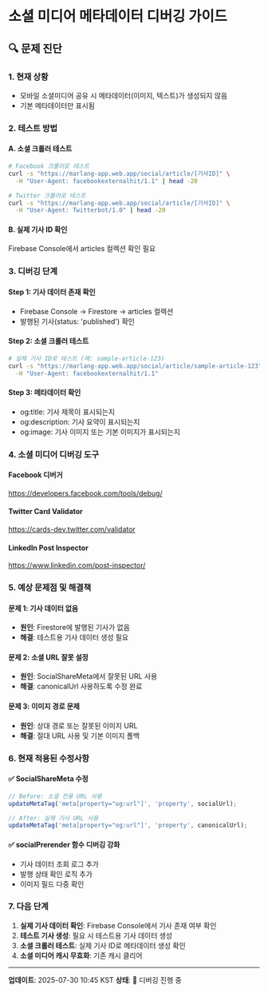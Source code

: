 # 소셜 미디어 메타데이터 디버깅 가이드

## 🔍 문제 진단

### 1. 현재 상황
- 모바일 소셜미디어 공유 시 메타데이터(이미지, 텍스트)가 생성되지 않음
- 기본 메타데이터만 표시됨

### 2. 테스트 방법

#### A. 소셜 크롤러 테스트
```bash
# Facebook 크롤러로 테스트
curl -s "https://marlang-app.web.app/social/article/[기사ID]" \
  -H "User-Agent: facebookexternalhit/1.1" | head -20

# Twitter 크롤러로 테스트  
curl -s "https://marlang-app.web.app/social/article/[기사ID]" \
  -H "User-Agent: Twitterbot/1.0" | head -20
```

#### B. 실제 기사 ID 확인
Firebase Console에서 articles 컬렉션 확인 필요

### 3. 디버깅 단계

#### Step 1: 기사 데이터 존재 확인
- Firebase Console → Firestore → articles 컬렉션
- 발행된 기사(status: 'published') 확인

#### Step 2: 소셜 크롤러 테스트
```bash
# 실제 기사 ID로 테스트 (예: sample-article-123)
curl -s "https://marlang-app.web.app/social/article/sample-article-123" \
  -H "User-Agent: facebookexternalhit/1.1"
```

#### Step 3: 메타데이터 확인
- og:title: 기사 제목이 표시되는지
- og:description: 기사 요약이 표시되는지  
- og:image: 기사 이미지 또는 기본 이미지가 표시되는지

### 4. 소셜 미디어 디버깅 도구

#### Facebook 디버거
https://developers.facebook.com/tools/debug/

#### Twitter Card Validator  
https://cards-dev.twitter.com/validator

#### LinkedIn Post Inspector
https://www.linkedin.com/post-inspector/

### 5. 예상 문제점 및 해결책

#### 문제 1: 기사 데이터 없음
- **원인**: Firestore에 발행된 기사가 없음
- **해결**: 테스트용 기사 데이터 생성 필요

#### 문제 2: 소셜 URL 잘못 설정
- **원인**: SocialShareMeta에서 잘못된 URL 사용
- **해결**: canonicalUrl 사용하도록 수정 완료

#### 문제 3: 이미지 경로 문제
- **원인**: 상대 경로 또는 잘못된 이미지 URL
- **해결**: 절대 URL 사용 및 기본 이미지 폴백

### 6. 현재 적용된 수정사항

#### ✅ SocialShareMeta 수정
```javascript
// Before: 소셜 전용 URL 사용
updateMetaTag('meta[property="og:url"]', 'property', socialUrl);

// After: 실제 기사 URL 사용  
updateMetaTag('meta[property="og:url"]', 'property', canonicalUrl);
```

#### ✅ socialPrerender 함수 디버깅 강화
- 기사 데이터 조회 로그 추가
- 발행 상태 확인 로직 추가
- 이미지 필드 다중 확인

### 7. 다음 단계

1. **실제 기사 데이터 확인**: Firebase Console에서 기사 존재 여부 확인
2. **테스트 기사 생성**: 필요 시 테스트용 기사 데이터 생성
3. **소셜 크롤러 테스트**: 실제 기사 ID로 메타데이터 생성 확인
4. **소셜 미디어 캐시 무효화**: 기존 캐시 클리어

---

**업데이트**: 2025-07-30 10:45 KST
**상태**: 🔧 디버깅 진행 중